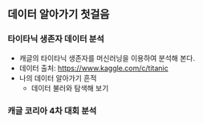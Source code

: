 ## 데이터 알아가기 첫걸음

### 타이타닉 생존자 데이터 분석
  * 캐글의 타이타닉 생존자를 머신러닝을 이용하여 분석해 본다.
  * 데이터 출처: https://www.kaggle.com/c/titanic
  * 나의 데이터 알아가기 흔적
    * 데이터 불러와 탐색해 보기


### 캐글 코리아 4차 대회 분석
